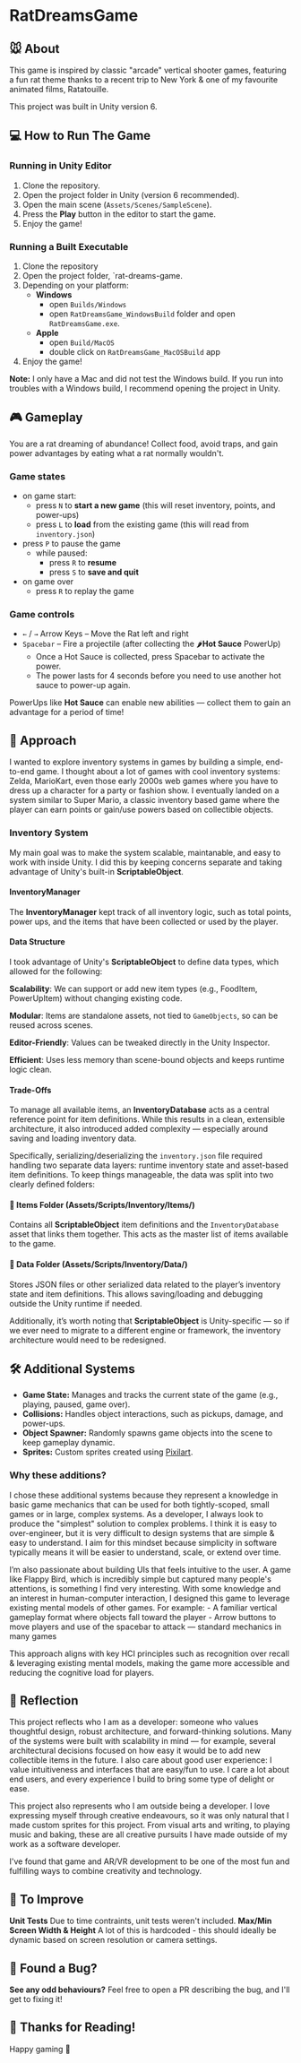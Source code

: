 # RatDreamsGame

## 🐭 About  
This game is inspired by classic "arcade" vertical shooter games, featuring a fun rat theme thanks to a recent trip to New York & one of my favourite animated films, Ratatouille.

This project was built in Unity version 6.

## 💻 How to Run The Game
### Running in Unity Editor  
1. Clone the repository.  
2. Open the project folder in Unity (version 6 recommended).  
3. Open the main scene (`Assets/Scenes/SampleScene`).  
4. Press the **Play** button in the editor to start the game.
5. Enjoy the game!

### Running a Built Executable  
1. Clone the repository
2. Open the project folder, `rat-dreams-game.
3. Depending on your platform:
    - **Windows**
        - open `Builds/Windows`  
        - open `RatDreamsGame_WindowsBuild` folder and open `RatDreamsGame.exe`.  
    - **Apple**
        - open `Build/MacOS`
        - double click on `RatDreamsGame_MacOSBuild` app
4. Enjoy the game!

**Note:** I only have a Mac and did not test the Windows build. If you run into troubles with a Windows build, I recommend opening the project in Unity.

## 🎮 Gameplay
You are a rat dreaming of abundance! Collect food, avoid traps, and gain power advantages by eating what a rat normally wouldn't.

### Game states
- on game start:
    - press `N` to **start a new game** (this will reset inventory, points, and power-ups)
    - press `L` to **load** from the existing game (this will read from `inventory.json`)
- press `P` to pause the game
    - while paused:
        - press `R` to **resume**
        - press `S` to **save and quit**
- on game over
    - press `R` to replay the game

### Game controls
- `←` / `→` Arrow Keys – Move the Rat left and right
- `Spacebar` – Fire a projectile (after collecting the 🌶️**Hot Sauce** PowerUp)
    - Once a Hot Sauce is collected, press Spacebar to activate the power.
    - The power lasts for 4 seconds before you need to use another hot sauce to power-up again.

PowerUps like **Hot Sauce** can enable new abilities — collect them to gain an advantage for a period of time!

## 🧠 Approach
I wanted to explore inventory systems in games by building a simple, end-to-end game. I thought about a lot of games with cool inventory systems: Zelda, MarioKart, even those early 2000s web games where you have to dress up a character for a party or fashion show. I eventually landed on a system similar to Super Mario, a classic inventory based game where the player can earn points or gain/use powers based on collectible objects.

### Inventory System
My main goal was to make the system scalable, maintanable, and easy to work with inside Unity. I did this by keeping concerns separate and taking advantage of Unity's built-in **ScriptableObject**.

#### InventoryManager
The **InventoryManager** kept track of all inventory logic, such as total points, power ups, and the items that have been collected or used by the player.

#### Data Structure
I took advantage of Unity's  **ScriptableObject** to define data types, which allowed for the following:

**Scalability**: We can support or add new item types (e.g., FoodItem, PowerUpItem) without changing existing code.

**Modular**: Items are standalone assets, not tied to `GameObjects`, so can be reused across scenes.

**Editor-Friendly**: Values can be tweaked directly in the Unity Inspector.

**Efficient**: Uses less memory than scene-bound objects and keeps runtime logic clean.

#### Trade-Offs
To manage all available items, an **InventoryDatabase** acts as a central reference point for item definitions. While this results in a clean, extensible architecture, it also introduced added complexity — especially around saving and loading inventory data.

Specifically, serializing/deserializing the `inventory.json` file required handling two separate data layers: runtime inventory state and asset-based item definitions. To keep things manageable, the data was split into two clearly defined folders:

#### 📁 Items Folder (Assets/Scripts/Inventory/Items/)
Contains all **ScriptableObject** item definitions and the `InventoryDatabase` asset that links them together. This acts as the master list of items available to the game.

#### 📁 Data Folder (Assets/Scripts/Inventory/Data/)
Stores JSON files or other serialized data related to the player’s inventory state and item definitions. This allows saving/loading and debugging outside the Unity runtime if needed.

Additionally, it’s worth noting that **ScriptableObject** is Unity-specific — so if we ever need to migrate to a different engine or framework, the inventory architecture would need to be redesigned.

## 🛠️ Additional Systems  
- **Game State:** Manages and tracks the current state of the game (e.g., playing, paused, game over).  
- **Collisions:** Handles object interactions, such as pickups, damage, and power-ups.  
- **Object Spawner:** Randomly spawns game objects into the scene to keep gameplay dynamic.
- **Sprites:** Custom sprites created using [Pixilart](https://www.pixilart.com/draw).

### Why these additions?
I chose these additional systems because they represent a knowledge in basic game mechanics that can be used for both tightly-scoped, small games or in large, complex systems. As a developer, I always look to produce the "simplest" solution to complex problems. I think it is easy to over-engineer, but it is very difficult to design systems that are simple & easy to understand. I aim for this mindset because simplicity in software typically means it will be easier to understand, scale, or extend over time.

I’m also passionate about building UIs that feels intuitive to the user. A game like Flappy Bird, which is incredibly simple but captured many people's attentions, is something I find very interesting. With some knowledge and an interest in human-computer interaction, I designed this game to leverage existing mental models of other games. For example:
    - A familiar vertical gameplay format where objects fall toward the player
    - Arrow buttons to move players and use of the spacebar to attack — standard mechanics in many games

This approach aligns with key HCI principles such as recognition over recall & leveraging existing mental models, making the game more accessible and reducing the cognitive load for players.

## 📝 Reflection
This project reflects who I am as a developer: someone who values thoughtful design, robust architecture, and forward-thinking solutions. Many of the systems were built with scalability in mind — for example, several architectural decisions focused on how easy it would be to add new collectible items in the future. I also care about good user experience: I value intuitiveness and interfaces that are easy/fun to use. I care a lot about end users, and every experience I build to bring some type of delight or ease.

This project also represents who I am outside being a developer. I love expressing myself through creative endeavours, so it was only natural that I made custom sprites for this project. From visual arts and writing, to playing music and baking, these are all creative pursuits I have made outside of my work as a software developer.

I've found that game and AR/VR development to be one of the most fun and fulfilling ways to combine creativity and technology.

## 🚧 To Improve
**Unit Tests** Due to time contraints, unit tests weren't included.
**Max/Min Screen Width & Height** A lot of this is hardcoded - this should ideally be dynamic based on screen resolution or camera settings.

## 🐛 Found a Bug?
**See any odd behaviours?**
Feel free to open a PR describing the bug, and I'll get to fixing it!

## 🙏 Thanks for Reading!
Happy gaming 🚀
